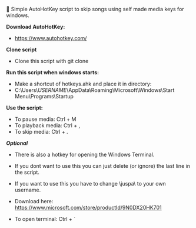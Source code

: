 :banana: Simple AutoHotKey script to skip songs using self made media keys for windows.

**Download AutoHotKey:**
- https://www.autohotkey.com/

**Clone script**
- Clone this script with git clone

**Run this script when windows starts:**
- Make a shortcut of hotkeys.ahk and place it in directory:
- C:\Users\\_USERNAME_\AppData\Roaming\Microsoft\Windows\Start Menu\Programs\Startup

**Use the script:**
- To pause media:     Ctrl + M
- To playback media:  Ctrl + ,
- To skip media:      Ctrl + .

**_Optional_**
- There is also a hotkey for opening the Windows Terminal.
- If you dont want to use this you can just delete (or ignore) the last line in the script. 
- If you want to use this you have to change \juspa\ to your own username.

- Download here: https://www.microsoft.com/store/productId/9N0DX20HK701
- To open terminal:   Ctrl + `
